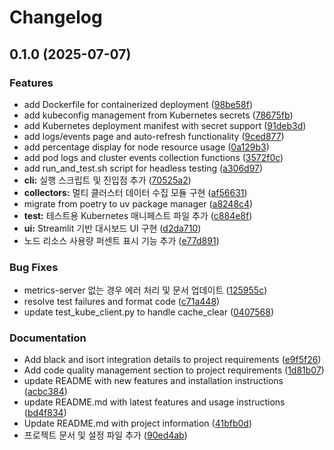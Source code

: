 # Changelog

## 0.1.0 (2025-07-07)


### Features

* add Dockerfile for containerized deployment ([98be58f](https://github.com/KKamJi98/kubernetes-dashboard/commit/98be58fdfc4f52460ad2e854e4da614700bf0c13))
* add kubeconfig management from Kubernetes secrets ([78675fb](https://github.com/KKamJi98/kubernetes-dashboard/commit/78675fbd276a1541e2c3c7a7f732b615015460bb))
* add Kubernetes deployment manifest with secret support ([91deb3d](https://github.com/KKamJi98/kubernetes-dashboard/commit/91deb3d476856680af5362c712e1f55d39fc3528))
* add logs/events page and auto-refresh functionality ([9ced877](https://github.com/KKamJi98/kubernetes-dashboard/commit/9ced87728f6f29a3c5be5bc6f35c4186d153658f))
* add percentage display for node resource usage ([0a129b3](https://github.com/KKamJi98/kubernetes-dashboard/commit/0a129b36caee69729e931ecd73f933078d01ac51))
* add pod logs and cluster events collection functions ([3572f0c](https://github.com/KKamJi98/kubernetes-dashboard/commit/3572f0c0ea5da31075863a4b960d687d612fcc01))
* add run_and_test.sh script for headless testing ([a306d97](https://github.com/KKamJi98/kubernetes-dashboard/commit/a306d97bcdbaa939307feb18b289fff7b61b9888))
* **cli:** 실행 스크립트 및 진입점 추가 ([70525a2](https://github.com/KKamJi98/kubernetes-dashboard/commit/70525a2ea21893c971542a5dab46383888bd6a5a))
* **collectors:** 멀티 클러스터 데이터 수집 모듈 구현 ([af56631](https://github.com/KKamJi98/kubernetes-dashboard/commit/af56631aec9e28f05b5698726ea7fe26258732d8))
* migrate from poetry to uv package manager ([a8248c4](https://github.com/KKamJi98/kubernetes-dashboard/commit/a8248c4cecf366a46c00f32b440e0597db5ec923))
* **test:** 테스트용 Kubernetes 매니페스트 파일 추가 ([c884e8f](https://github.com/KKamJi98/kubernetes-dashboard/commit/c884e8fb0a487355c09005639d263ee3ff36df1a))
* **ui:** Streamlit 기반 대시보드 UI 구현 ([d2da710](https://github.com/KKamJi98/kubernetes-dashboard/commit/d2da71023d12830de5e90e0c5e84edba813f65fc))
* 노드 리소스 사용량 퍼센트 표시 기능 추가 ([e77d891](https://github.com/KKamJi98/kubernetes-dashboard/commit/e77d8912d684b618680a55ef9d765b663d1fa8bb))


### Bug Fixes

* metrics-server 없는 경우 에러 처리 및 문서 업데이트 ([125955c](https://github.com/KKamJi98/kubernetes-dashboard/commit/125955cc058a20925ed2d3b832e3da15191d8b2e))
* resolve test failures and format code ([c71a448](https://github.com/KKamJi98/kubernetes-dashboard/commit/c71a4488eff1c2d8f14a05c1c1f33b3e1b817aa0))
* update test_kube_client.py to handle cache_clear ([0407568](https://github.com/KKamJi98/kubernetes-dashboard/commit/0407568af0ff0650ab7c3a60b82312a2cff9bf5a))


### Documentation

* Add black and isort integration details to project requirements ([e9f5f26](https://github.com/KKamJi98/kubernetes-dashboard/commit/e9f5f264f51362f91cdcba357623c28204cf6b54))
* Add code quality management section to project requirements ([1d81b07](https://github.com/KKamJi98/kubernetes-dashboard/commit/1d81b070b0385e1d9d88b6ee795690a8ca23aa52))
* update README with new features and installation instructions ([acbc384](https://github.com/KKamJi98/kubernetes-dashboard/commit/acbc3842bbb32c20cbbcf2878f5989f89d2de5ef))
* update README.md with latest features and usage instructions ([bd4f834](https://github.com/KKamJi98/kubernetes-dashboard/commit/bd4f834577d40ec1c7fc1daf1667944e8dbd3991))
* Update README.md with project information ([41bfb0d](https://github.com/KKamJi98/kubernetes-dashboard/commit/41bfb0d9eaab91f10e5067718ce3f35d15698206))
* 프로젝트 문서 및 설정 파일 추가 ([90ed4ab](https://github.com/KKamJi98/kubernetes-dashboard/commit/90ed4ab4653847235c7285151ba0472453403318))
